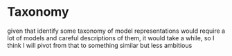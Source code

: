 # Taxonomy

given that identify some taxonomy of model representations would require a lot of models and careful descriptions of them, it would take a while, so I think I will pivot from that to something similar but less ambitious
